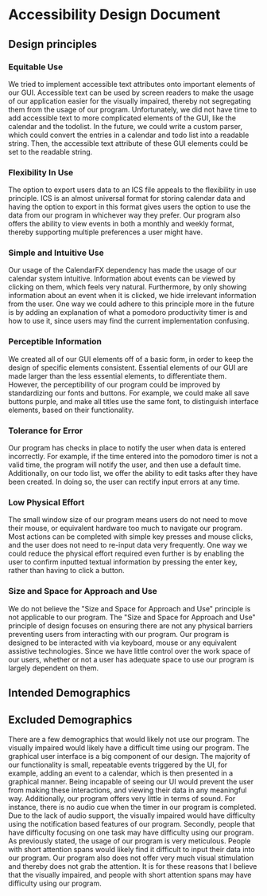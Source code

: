 # Accessibility Design Document

## Design principles

### Equitable Use

We tried to implement accessible text attributes onto important elements of our GUI. 
Accessible text can be used by screen readers to make the usage of our application easier 
for the visually impaired, thereby not segregating them from the usage of our program. 
Unfortunately, we did not have time to add accessible text to more complicated elements 
of the GUI, like the calendar and the todolist. In the future, we could write a custom parser, 
which could convert the entries in a calendar and todo list into a readable string. 
Then, the accessible text attribute of these GUI elements could be set to the readable string.

### Flexibility In Use

The option to export users data to an ICS file appeals to the flexibility in use principle. 
ICS is an almost universal format for storing calendar data and having the option to export 
in this format gives users the option to use the data from our program in whichever way they prefer. 
Our program also offers the ability to view events in both a monthly and weekly format, 
thereby supporting multiple preferences a user might have.

### Simple and Intuitive Use

Our usage of the CalendarFX dependency has made the usage of our calendar system intuitive. 
Information about events can be viewed by clicking on them, which feels very natural. 
Furthermore, by only showing information about an event when it is clicked, we hide irrelevant information from the user. 
One way we could adhere to this principle more in the future is by adding an explanation of 
what a pomodoro productivity timer is and how to use it, since users may find the current implementation confusing.

### Perceptible Information

We created all of our GUI elements off of a basic form, in order to keep the design of specific elements consistent. 
Essential elements of our GUI are made larger than the less essential elements, to differentiate them. 
However, the perceptibility of our program could be improved by standardizing our fonts and buttons. 
For example, we could make all save buttons purple, and make all titles use the same font, 
to distinguish interface elements, based on their functionality.

### Tolerance for Error

Our program has checks in place to notify the user when data is entered incorrectly. 
For example, if the time entered into the pomodoro timer is not a valid time, the program will notify the user, 
and then use a default time. Additionally, on our todo list, we offer the ability to edit tasks after 
they have been created. In doing so, the user can rectify input errors at any time. 

### Low Physical Effort

The small window size of our program means users do not need to move their mouse, or equivalent hardware 
too much to navigate our program. Most actions can be completed with simple key presses and mouse clicks, 
and the user does not need to re-input data very frequently. One way we could reduce the physical effort 
required even further is by enabling the user to confirm inputted textual information by pressing the enter key, 
rather than having to click a button.

### Size and Space for Approach and Use

We do not believe the "Size and Space for Approach and Use" principle is not applicable to our program. 
The "Size and Space for Approach and Use" principle of design focuses on ensuring there are not any physical 
barriers preventing users from interacting with our program. Our program is designed to be interacted with 
via keyboard, mouse or any equivalent assistive technologies. Since we have little control over the work space of 
our users, whether or not a user has adequate space to use our program is largely dependent on them.

## Intended Demographics

## Excluded Demographics

There are a few demographics that would likely not use our program. The visually impaired would likely have a difficult time using our program. The graphical user interface is a big component of our design. The majority of our functionality is small, repeatable events triggered by the UI, for example, adding an event to a calendar, which is then presented in a graphical manner. Being incapable of seeing our UI would prevent the user from making these interactions, and viewing their data in any meaningful way. Additionally, our program offers very little in terms of sound. For instance, there is no audio cue when the timer in our program is completed. Due to the lack of audio support, the visually impaired would have difficulty using the notification based features of our program. Secondly, people that have difficulty focusing on one task may have difficulty using our program. As previously stated, the usage of our program is very meticulous. People with short attention spans would likely find it difficult to input their data into our program. Our program also does not offer very much visual stimulation and thereby does not grab the attention. It is for these reasons that I believe that the visually impaired, and people with short attention spans may have difficulty using our program.
